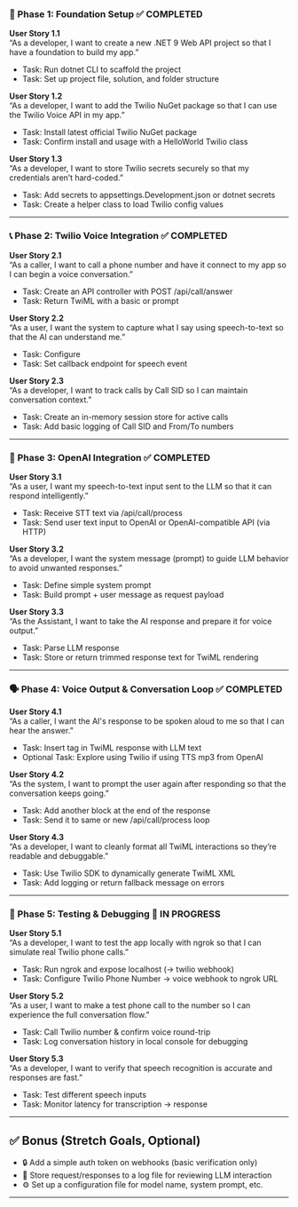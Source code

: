### 🧱 Phase 1: Foundation Setup ✅ **COMPLETED**

**User Story 1.1**  
“As a developer, I want to create a new .NET 9 Web API project so that I have a foundation to build my app.”  
- Task: Run dotnet CLI to scaffold the project  
- Task: Set up project file, solution, and folder structure  

**User Story 1.2**  
“As a developer, I want to add the Twilio NuGet package so that I can use the Twilio Voice API in my app.”  
- Task: Install latest official Twilio NuGet package  
- Task: Confirm install and usage with a HelloWorld Twilio class  

**User Story 1.3**  
“As a developer, I want to store Twilio secrets securely so that my credentials aren’t hard-coded.”  
- Task: Add secrets to appsettings.Development.json or dotnet secrets  
- Task: Create a helper class to load Twilio config values  

---

### 📞 Phase 2: Twilio Voice Integration ✅ **COMPLETED**

**User Story 2.1**  
“As a caller, I want to call a phone number and have it connect to my app so I can begin a voice conversation.”  
- Task: Create an API controller with POST /api/call/answer  
- Task: Return TwiML with a basic <Say> or <Gather> prompt  

**User Story 2.2**  
“As a user, I want the system to capture what I say using speech-to-text so that the AI can understand me.”  
- Task: Configure <Gather input="speech">  
- Task: Set callback endpoint for speech event  

**User Story 2.3**  
“As a developer, I want to track calls by Call SID so I can maintain conversation context.”  
- Task: Create an in-memory session store for active calls  
- Task: Add basic logging of Call SID and From/To numbers  

---

### 🤖 Phase 3: OpenAI Integration ✅ **COMPLETED**

**User Story 3.1**  
“As a user, I want my speech-to-text input sent to the LLM so that it can respond intelligently.”  
- Task: Receive STT text via /api/call/process  
- Task: Send user text input to OpenAI or OpenAI-compatible API (via HTTP)  

**User Story 3.2**  
“As a developer, I want the system message (prompt) to guide LLM behavior to avoid unwanted responses.”  
- Task: Define simple system prompt  
- Task: Build prompt + user message as request payload  

**User Story 3.3**  
“As the Assistant, I want to take the AI response and prepare it for voice output.”  
- Task: Parse LLM response  
- Task: Store or return trimmed response text for TwiML rendering  

---

### 🗣️ Phase 4: Voice Output & Conversation Loop ✅ **COMPLETED**

**User Story 4.1**  
“As a caller, I want the AI's response to be spoken aloud to me so that I can hear the answer.”  
- Task: Insert <Say> tag in TwiML response with LLM text  
- Optional Task: Explore using Twilio <Play> if using TTS mp3 from OpenAI  

**User Story 4.2**  
“As the system, I want to prompt the user again after responding so that the conversation keeps going.”  
- Task: Add another <Gather> block at the end of the response  
- Task: Send it to same or new /api/call/process loop

**User Story 4.3**  
“As a developer, I want to cleanly format all TwiML interactions so they’re readable and debuggable.”  
- Task: Use Twilio SDK to dynamically generate TwiML XML  
- Task: Add logging or return fallback message on errors  

---

### 🧪 Phase 5: Testing & Debugging 🔄 **IN PROGRESS**

**User Story 5.1**  
“As a developer, I want to test the app locally with ngrok so that I can simulate real Twilio phone calls.”  
- Task: Run ngrok and expose localhost (→ twilio webhook)  
- Task: Configure Twilio Phone Number → voice webhook to ngrok URL  

**User Story 5.2**  
“As a user, I want to make a test phone call to the number so I can experience the full conversation flow.”  
- Task: Call Twilio number & confirm voice round-trip  
- Task: Log conversation history in local console for debugging  

**User Story 5.3**  
“As a developer, I want to verify that speech recognition is accurate and responses are fast.”  
- Task: Test different speech inputs  
- Task: Monitor latency for transcription → response  

---

## ✅ Bonus (Stretch Goals, Optional)

- 🔒 Add a simple auth token on webhooks (basic verification only)
- 📝 Store request/responses to a log file for reviewing LLM interaction
- ⚙️ Set up a configuration file for model name, system prompt, etc.

---
